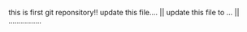 this is first git reponsitory!!
update this file....         ||
update this file to ...      ||
................
